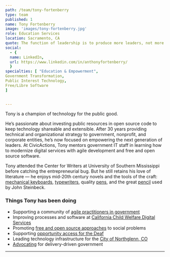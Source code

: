 ```yaml
---
path: /team/tony-fortenberry
type: team
published: 1
name: Tony Fortenberry
image: 'images/tony-fortenberry.jpg'
role: Education Services
location: Sacramento, CA
quote: The function of leadership is to produce more leaders, not more followers. (Ralph Nader)
social: 
  - {
  name: LinkedIn,
  url: https://www.linkedin.com/in/anthonyfortenberry/
  }
specialties: [ "Education & Empowerment",
Government Transformation,
Public Interest Technology,
Free/Libre Software
]

  
---
```


Tony is a champion of technology for the public good.

He’s passionate about investing public resources in open source code to keep technology shareable and extensible. After 30 years providing technical and organizational strategy to government, nonprofit, and corporate entities, he’s now focused on empowering the next generation of leaders. At CivicActions, Tony mentors government IT staff in learning how to modernize digital services with agile development and free and open source software. 

Tony attended the Center for Writers at University of Southern Mississippi before catching the entrepreneurial bug. But he still retains his love of literature — he enjoys mid-20th century novels and the tools of the craft: [mechanical keyboards](https://www.daskeyboard.com/daskeyboard-4-professional-for-mac/), [typewriters](http://mytypewriter.com/), quality [pens](https://www.penaddict.com/top-5-pens/), and the great [pencil](https://blackwing602.com/) used by John Steinbeck.



### Things Tony has been doing
* Supporting a community of [agile practitioners in government](https://www.agilegovleaders.org/)
* Improving processes and software at [California Child Welfare Digital Services](https://cwds.ca.gov/)
* Promoting [free and open source approaches](https://www.fsf.org/) to social problems
* Supporting [opportunity access for the Deaf](https://www.csd.org/)
* Leading technology infrastructure for the [City of Northglenn, CO](https://www.northglenn.org/)
* [Advocating](https://www.codeforamerica.org/) for delivery-driven government

-------------------------------
